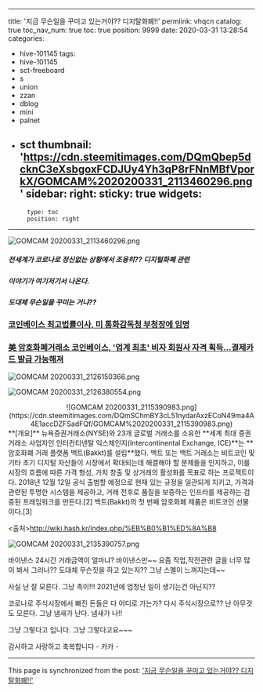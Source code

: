 
---
title: '지금 무슨일을  꾸미고 있는거야??  디지탈화폐!!'
permlink: vhqcn
catalog: true
toc_nav_num: true
toc: true
position: 9999
date: 2020-03-31 13:28:54
categories:
- hive-101145
tags:
- hive-101145
- sct-freeboard
- s
- union
- zzan
- dblog
- mini
- palnet
- sct
thumbnail: 'https://cdn.steemitimages.com/DQmQbep5dcknC3eXsbgoxFCDJUy4Yh3qP8rFNnMBfVporkX/GOMCAM%2020200331_2113460296.png'
sidebar:
    right:
        sticky: true
widgets:
    -
        type: toc
        position: right
---


![GOMCAM 20200331_2113460296.png](https://cdn.steemitimages.com/DQmQbep5dcknC3eXsbgoxFCDJUy4Yh3qP8rFNnMBfVporkX/GOMCAM%2020200331_2113460296.png)

##### 전세계가 코로나로 정신없는 상황에서 조용히?? 디지털화폐 관련 
##### 이야기가 여기저기서 나온다.

#### *도대체 무슨일을 꾸미는 거냐??*

### [코인베이스 최고법률이사, 미 통화감독청 부청장에 임명](https://www.coindeskkorea.com/news/articleView.html?idxno=70520)

### [美 암호화폐거래소 코인베이스, '업계 최초' 비자 회원사 자격 획득...결제카드 발급 가능해져](http://www.coinreaders.com/6688)
![GOMCAM 20200331_2126150366.png](https://cdn.steemitimages.com/DQmNsTTy1yr3qFi6vft9qpQCnLufhMYUcsni4EQFL1hz3PM/GOMCAM%2020200331_2126150366.png)

![GOMCAM 20200331_2126380554.png](https://cdn.steemitimages.com/DQmQTt3qoqBQyU3BdnAf5g6zLMyxDFWjubTHkMUchWhZGAP/GOMCAM%2020200331_2126380554.png)


<center>![GOMCAM 20200331_2115390983.png](https://cdn.steemitimages.com/DQmSChmBY3cL51nydarAxzECoN49ma4A4E1accDZFSadFQf/GOMCAM%2020200331_2115390983.png)</center>
**[개요]**
뉴욕증권거래소(NYSE)와 23개 글로벌 거래소를 소유한 **세계 최대 증권거래소 사업자인 인터컨티넨탈 익스체인지(Intercontinental Exchange, ICE)**는 **암호화폐 거래 플랫폼 백트(Bakkt)를 설립**했다. 백트 또는 백트 거래소는 비트코인 및 기타 초기 디지털 자산들이 시장에서 확대되는데 해결해야 할 문제들을 인지하고, 이를 시장의 흐름에 따른 가격 형성, 가치 창출 및 상거래의 활성화를 목표로 하는 프로젝트이다. 2018년 12월 12일 공식 출범할 예정으로 현재 있는 규정을 일관되게 지키고, 가격과 관련된 투명한 시스템을 제공하고, 거래 전후로 품질을 보증하는 인프라를 제공하는 검증된 프레임워크를 만든다.[2] 백트(Bakkt)의 첫 번째 암호화폐 제품은 비트코인 선물이다.[3]

<출처>http://wiki.hash.kr/index.php/%EB%B0%B1%ED%8A%B8

![GOMCAM 20200331_2135390757.png](https://cdn.steemitimages.com/DQmcSSbAszhvjezDwyymMpr995Do14znsYQYBSN8AsvD5RE/GOMCAM%2020200331_2135390757.png)

바이낸스 24시간 거래금액이 얼마냐?  바이낸스만~~
요즘 작업,작전관련 글을 너무 많이 봐서 그러나??
도대체 무슨짓을 하고 있는지??  그냥 스멜이 느껴지는데~~

사실 난 잘 모른다.  그냥 촉이!!!
2021년에 엄청난 일이 생기는건 아닌지??

코로나로  주식시장에서 빠진  돈들은 다 어디로 가는가?
다시 주식시장으로??  난 아무것도 모른다. 
그냥 냄새가 난다. 냄새가 나!!

그냥 그렇다고 입니다.  그냥 그렇다고요~~~

감사하고 사랑하고 축복합니다 -  카카 -

- - -

This page is synchronized from the post: ['지금 무슨일을  꾸미고 있는거야??  디지탈화폐!!'](https://steemit.com/@kibumh/vhqcn)
